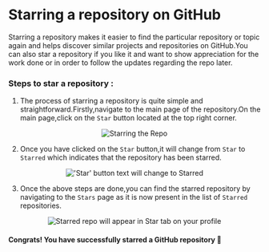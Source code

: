# Starring a repository on GitHub

Starring a repository makes it easier to find the particular repository or topic again and helps discover similar projects and repositories on GitHub.You can also star a repository if you like it and want to show appreciation for the work done or in order to follow the updates regarding the repo later.

### Steps to star a repository :

1. The process of starring a repository is quite simple and straightforward.Firstly,navigate to the main page of the repository.On the main page,click on the `Star` button located at the top right corner.

<div align="center">
  <img alt="Starring the Repo" src="https://user-images.githubusercontent.com/102421475/174355850-e6a746da-e8ca-4296-9722-d87c7e3d5a92.jpg">
</div>
 
2. Once you have clicked on the `Star` button,it will change from `Star` to `Starred` which indicates that the repository has been starred.
 
<div align="center">
  <img alt="'Star' button text will change to Starred" src="https://user-images.githubusercontent.com/102421475/174355896-850c6c51-ba8f-4d9a-b860-ef8dbea39dcb.jpg">
</div>

3. Once the above steps are done,you can find the starred repository by navigating to the `Stars` page as it is now present in the list of `Starred` repositories.

<div align="center">
  <img alt="Starred repo will appear in Star tab on your profile" src="https://user-images.githubusercontent.com/102421475/174355944-10cfd324-45e3-4403-bb7d-d0edd2b2f55b.jpg">
</div>

 #### Congrats! You have successfully starred a GitHub repository :confetti_ball:


